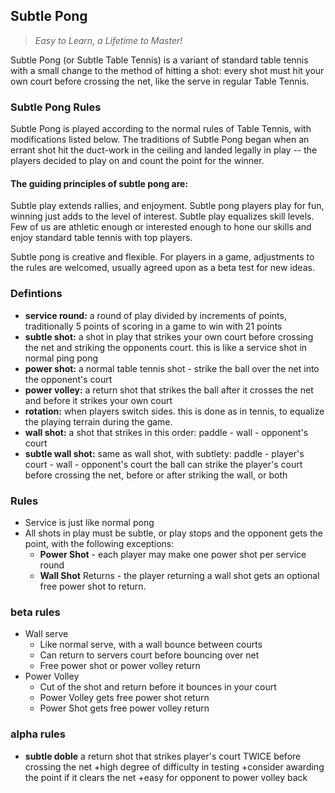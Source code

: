 ## Subtle Pong
>*Easy to Learn, a Lifetime to Master!*

Subtle Pong (or Subtle Table Tennis) is a variant of standard table tennis with a small change to the method of hitting a shot: every shot must hit your own court before crossing the net, like the serve in regular Table Tennis.

### Subtle Pong Rules
Subtle Pong is played according to the normal rules of Table Tennis, with modifications listed below. The traditions of Subtle Pong began when an errant shot hit the duct-work in the ceiling and landed legally in play -- the players decided to play on and count the point for the winner.

#### The guiding principles of subtle pong are:
Subtle play extends rallies, and enjoyment. Subtle pong players play for fun, winning just adds to the level of interest.
Subtle play equalizes skill levels. Few of us are athletic enough or interested enough to hone our skills and enjoy standard table tennis with top players.

Subtle pong is creative and flexible. For players in a game, adjustments to the rules are welcomed, usually agreed upon as a beta test for new ideas.

### Defintions
- **service round:** a round of play divided by increments of points, traditionally 5 points of scoring in a game to win with 21 points
- **subtle shot:** a shot in play that strikes your own court before crossing the net and striking the opponents court. this is like a service shot in normal ping pong
- **power shot:** a normal table tennis shot - strike the ball over the net into the opponent's court
- **power volley:** a return shot that strikes the ball after it crosses the net and before it strikes your own court
- **rotation:** when players switch sides. this is done as in tennis, to equalize the playing terrain during the game.
- **wall shot:** a shot that strikes in this order: paddle - wall - opponent's court
- **subtle wall shot:** same as wall shot, with subtlety: paddle - player's court - wall - opponent's court
the ball can strike the player's court before crossing the net, before or after striking the wall, or both

### Rules
- Service is just like normal pong
- All shots in play must be subtle, or play stops and the opponent gets the point, with the following exceptions:
	+ **Power Shot** - each player may make one power shot per service round
	+ **Wall Shot** Returns - the player returning a wall shot gets an optional free power shot to return.

### beta rules
- Wall serve
	+ Like normal serve, with a wall bounce between courts
	+ Can return to servers court before bouncing over net
	+ Free power shot or power volley return
- Power Volley
	+ Cut of the shot and return before it bounces in your court
	+ Power Volley gets free power shot return
	+ Power Shot gets free power volley return

### alpha rules
- **subtle doble** a return shot that strikes player's court TWICE before crossing the net
	+high degree of difficulty in testing
	+consider awarding the point if it clears the net
	+easy for opponent to power volley back
